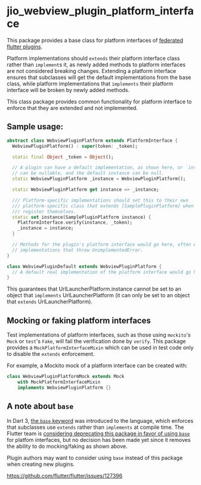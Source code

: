 # jio_webview_plugin_platform_interface

This package provides a base class for platform interfaces of [federated flutter plugins](https://flutter.dev/go/federated-plugins).

Platform implementations should `extends` their platform interface class rather than `implement`s it, as
newly added methods to platform interfaces are not considered breaking changes. Extending a platform
interface ensures that subclasses will get the default implementations from the base class, while
platform implementations that `implements` their platform interface will be broken by newly added methods.

This class package provides common functionality for platform interface to enforce that they are extended
and not implemented.

## Sample usage:

<?code-excerpt "test/jio_webview_platform_interface_test.dart (Example)"?>
```dart
abstract class WebviewPluginPlatform extends PlatformInterface {
  WebviewPluginPlatform() : super(token: _token);

  static final Object _token = Object();

  // A plugin can have a default implementation, as shown here, or `instance`
  // can be nullable, and the default instance can be null.
  static WebviewPluginPlatform _instance = WebviewPluginPlatform();

  static WebviewPluginPlatform get instance => _instance;

  /// Platform-specific implementations should set this to their own
  /// platform-specific class that extends [SamplePluginPlatform] when they
  /// register themselves.
  static set instance(SamplePluginPlatform instance) {
    PlatformInterface.verify(instance, _token);
    _instance = instance;
  }

  // Methods for the plugin's platform interface would go here, often with
  // implementations that throw UnimplementedError.
}

class WebviewPluginDefault extends WebviewPluginPlatform {
  // A default real implementation of the platform interface would go here.
}
```

This guarantees that UrlLauncherPlatform.instance cannot be set to an object that `implements`
UrlLauncherPlatform (it can only be set to an object that `extends` UrlLauncherPlatform).

## Mocking or faking platform interfaces


Test implementations of platform interfaces, such as those using `mockito`'s
`Mock` or `test`'s `Fake`, will fail the verification done by `verify`.
This package provides a `MockPlatformInterfaceMixin` which can be used in test
code only to disable the `extends` enforcement.

For example, a Mockito mock of a platform interface can be created with:

<?code-excerpt "test/plugin_platform_interface_test.dart (Mock)"?>
```dart
class WebviewPluginPlatformMock extends Mock
    with MockPlatformInterfaceMixin
    implements WebviewPluginPlatform {}
```

## A note about `base`

In Dart 3, [the `base` keyword](https://dart.dev/language/class-modifiers#base)
was introduced to the language, which enforces that subclasses use `extends`
rather than `implements` at compile time. The Flutter team is
[considering deprecating this package in favor of using
`base`](https://github.com/flutter/flutter/issues/127396) for platfom interfaces,
but no decision has been made yet since it removes the ability to do mocking/faking
as shown above.

Plugin authors may want to consider using `base` instead of this package when
creating new plugins.

https://github.com/flutter/flutter/issues/127396
